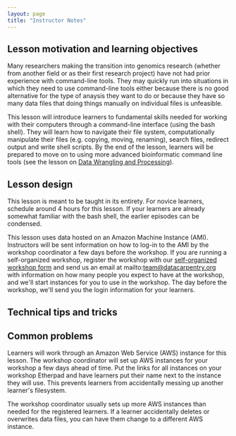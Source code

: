 ```yaml
---
layout: page
title: "Instructor Notes"
---
```


## Lesson motivation and learning objectives

Many researchers making the transition into genomics research (whether from another field or as their first research project) have
not had prior experience with command-line tools. They may quickly run into situations in which they need to use command-line tools
either because there is no good alternative for the type of anaysis they want to do or because they have so many data files that doing 
things manually on individual files is unfeasible. 

This lesson will introduce learners to fundamental skills needed for working with their computers through a command-line interface (using
the bash shell). They will learn how to navigate their file system, computationally manipulate their files (e.g. copying, moving, renaming), search files, redirect output and write shell scripts. By the end of the lesson, learners will be prepared to move on to using more advanced bioinformatic command line tools (see the lesson on [Data Wrangling and Processing](http://www.datacarpentry.org/wrangling-genomics/)).

## Lesson design

This lesson is meant to be taught in its entirety. For novice learners, schedule around 4 hours for this lesson. If your learners are 
already somewhat familiar with the bash shell, the earlier episodes can be condensed. 

This lesson uses data hosted on an Amazon Machine Instance (AMI). Instructors will be sent information on how to log-in to the AMI by the workshop coordinator a few days before the workshop. If you are running a self-organized workshop, register the workshop with our [self-organized workshop form](https://amy.carpentries.org/forms/workshop/) and send us an email at mailto:team@datacarpentry.org with information on how many people you expect to have at the workshop, and we'll start instances for you to use in the workshop. The day before the workshop, we'll send you the login information for your learners.

## Technical tips and tricks

## Common problems

Learners will work through an Amazon Web Service (AWS) instance for this lesson. The workshop coordinator will set up AWS instances for 
your workshop a few days ahead of time. Put the links for all instances on your workshop Etherpad and have learners put their name next
to the instance they will use. This prevents learners from accidentally messing up another learner's filesystem.

The workshop coordinator usually sets up more AWS instances than needed for the registered learners. 
If a learner accidentally deletes or overwrites data files, you can have them change to a different AWS instance.


